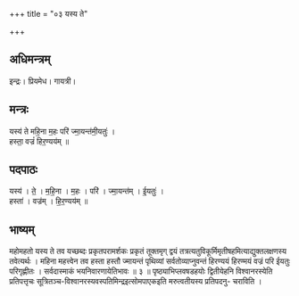+++
title = "०३ यस्य ते"

+++
## अधिमन्त्रम्
इन्द्रः। प्रियमेध। गायत्री।

## मन्त्रः
यस्य॑ ते महि॒ना म॒हः परि॑ ज्मा॒यन्त॑मी॒यतुः॑ ।  
हस्ता॒ वज्रं॑ हिर॒ण्यय॑म् ॥

## पदपाठः
यस्य॑ । ते॒ । म॒हि॒ना । म॒हः । परि॑ । ज्मा॒यन्त॑म् । ई॒यतुः॑ ।  
हस्ता॑ । वज्र॑म् । हि॒र॒ण्यय॑म् ॥

## भाष्यम्
महोमहतो यस्य ते तव यच्छब्दः प्रकृतपरामर्शकः प्रकृतं तूक्तमृग् द्वयं तत्रत्यतुविकूर्मिमृतीषहमित्याद्युक्तलक्षणस्य तवेत्यर्थः । महिना महत्त्वेन तव हस्ता हस्तौ ज्मायन्तं पृथिव्यां सर्वतोव्याप्नुवन्तं हिरण्ययं हिरण्मयं वज्रं परि ईयतुः परिगृह्णीतः । सर्वदास्माकं भयनिवारणायेतिभावः ॥ ३ ॥ पृष्ठ्याभिप्लवषडहयोः द्वितीयेहनि विश्वानरस्येति प्रतिपत्तृचः सूत्रितञ्च-विश्वानरस्यवस्पतिमिन्द्रइत्सोमपाएकइति मरुत्वतीयस्य प्रतिपदनु- चराविति ।